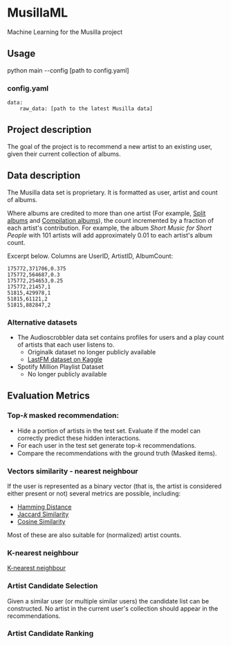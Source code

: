 # MusillaML
Machine Learning for the Musilla project

## Usage
python main --config [path to config.yaml]

### config.yaml

    data:
        raw_data: [path to the latest Musilla data]

## Project description

The goal of the project is to recommend a new artist to an existing user, given their current collection of albums. 

## Data description

The Musilla data set is proprietary. It is formatted as user, artist and count of albums.

Where albums are credited to more than one artist 
(For example, [Split albums](https://en.wikipedia.org/wiki/Split_album) and [Compilation albums](https://en.wikipedia.org/wiki/Compilation_album)), 
the count incremented by a fraction of each artist's contribution. 
For example, the album _Short Music for Short People_ with 101 artists will add approximately 0.01 to each artist's album count.   

Excerpt below. Columns are UserID, ArtistID, AlbumCount:

    175772,371706,0.375
    175772,564687,0.3
    175772,254653,0.25
    175772,21457,1
    51815,429978,1
    51815,61121,2
    51815,882847,2

### Alternative datasets

- The Audioscrobbler data set contains profiles for users and a play count of artists that each user listens to.
  - Originalk dataset no longer publicly available 
  - [LastFM dataset on Kaggle](https://www.kaggle.com/datasets/harshal19t/lastfm-dataset)
- Spotify Million Playlist Dataset
  - No longer publicly available

## Evaluation Metrics

### Top-𝑘 masked recommendation:
 - Hide a portion of artists in the test set. Evaluate if the model can correctly predict these hidden interactions.
 - For each user in the test set generate top-𝑘 recommendations. 
 - Compare the recommendations with the ground truth (Masked items).

### Vectors similarity - nearest neighbour

If the user is represented as a binary vector (that is, the artist is considered either present or not) several metrics are possible, including:

- [Hamming Distance](https://en.wikipedia.org/wiki/Hamming_distance)
- [Jaccard Similarity](https://en.wikipedia.org/wiki/Jaccard_index)
- [Cosine Similarity](https://en.wikipedia.org/wiki/Cosine_similarity)

Most of these are also suitable for (normalized) artist counts. 

### K-nearest neighbour

[K-nearest neighbour](https://en.wikipedia.org/wiki/K-nearest_neighbors_algorithm)

### Artist Candidate Selection

Given a similar user (or multiple similar users) the candidate list can be constructed. 
No artist in the current user's collection should appear in the recommendations. 

### Artist Candidate Ranking

